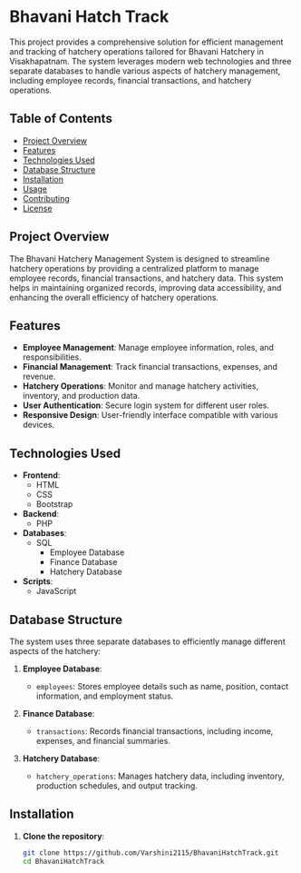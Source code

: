 # Bhavani Hatch Track
 This project provides a comprehensive solution for efficient management and tracking of hatchery operations tailored for Bhavani Hatchery in Visakhapatnam. The system leverages modern web technologies and three separate databases to handle various aspects of hatchery management, including employee records, financial transactions, and hatchery operations.

## Table of Contents

- [Project Overview](#project-overview)
- [Features](#features)
- [Technologies Used](#technologies-used)
- [Database Structure](#database-structure)
- [Installation](#installation)
- [Usage](#usage)
- [Contributing](#contributing)
- [License](#license)

## Project Overview

The Bhavani Hatchery Management System is designed to streamline hatchery operations by providing a centralized platform to manage employee records, financial transactions, and hatchery data. This system helps in maintaining organized records, improving data accessibility, and enhancing the overall efficiency of hatchery operations.

## Features

- **Employee Management**: Manage employee information, roles, and responsibilities.
- **Financial Management**: Track financial transactions, expenses, and revenue.
- **Hatchery Operations**: Monitor and manage hatchery activities, inventory, and production data.
- **User Authentication**: Secure login system for different user roles.
- **Responsive Design**: User-friendly interface compatible with various devices.

## Technologies Used

- **Frontend**:
  - HTML
  - CSS
  - Bootstrap
- **Backend**:
  - PHP
- **Databases**:
  - SQL
    - Employee Database
    - Finance Database
    - Hatchery Database
- **Scripts**:
  - JavaScript

## Database Structure

The system uses three separate databases to efficiently manage different aspects of the hatchery:

1. **Employee Database**:
   - `employees`: Stores employee details such as name, position, contact information, and employment status.
   
2. **Finance Database**:
   - `transactions`: Records financial transactions, including income, expenses, and financial summaries.
   
3. **Hatchery Database**:
   - `hatchery_operations`: Manages hatchery data, including inventory, production schedules, and output tracking.

## Installation

1. **Clone the repository**:
   ```bash
   git clone https://github.com/Varshini2115/BhavaniHatchTrack.git
   cd BhavaniHatchTrack
